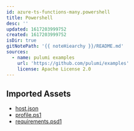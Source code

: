 ```yaml
---
id: azure-ts-functions-many.powershell
title: Powershell
desc: ''
updated: 1617203999752
created: 1617203999752
isDir: true
gitNotePath: '{{ noteHiearchy }}/README.md'
sources:
  - name: pulumi examples
    url: 'https://github.com/pulumi/examples'
    license: Apache License 2.0
---
```

## Imported Assets

- [host.json](/assets/host.json)
- [profile.ps1](/assets/profile.ps1)
- [requirements.psd1](/assets/requirements.psd1)

